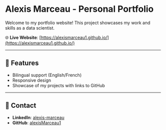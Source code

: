 # Alexis Marceau - Personal Portfolio

Welcome to my portfolio website! This project showcases my work and skills as a data scientist.

🌐 **Live Website**: [https://alexismarceau1.github.io/](https://alexismarceau1.github.io/)

---

## 🚀 Features
- Bilingual support (English/French)
- Responsive design
- Showcase of my projects with links to GitHub

---

## 📧 Contact
- **LinkedIn**: [alexis-marceau](https://www.linkedin.com/in/alexis-marceau/)
- **GitHub**: [alexisMarceau1](https://github.com/alexisMarceau1)

